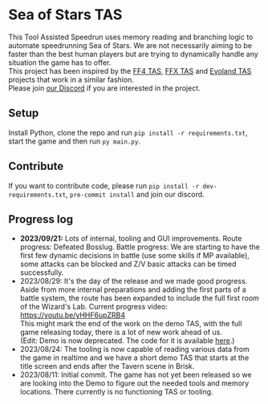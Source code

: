 # Sea of Stars TAS

This Tool Assisted Speedrun uses memory reading and branching logic to automate speedrunning Sea of Stars.
We are not necessarily aiming to be faster than the best human players but are trying to dynamically handle any situation the game has to offer.  
This project has been inspired by the [FF4 TAS](https://github.com/aexoden/edge), [FFX TAS](https://github.com/coderwilson/FFX_TAS_Python) and [Evoland TAS](https://github.com/orkaboy/Evoland_TAS) projects that work in a similar fashion.  
Please join [our Discord](https://discord.gg/ebmfGDP) if you are interested in the project.

## Setup

Install Python, clone the repo and run `pip install -r requirements.txt`, start the game and then run `py main.py`.

## Contribute

If you want to contribute code, please run `pip install -r dev-requirements.txt`, `pre-commit install` and join our discord.

## Progress log

- **2023/09/21:** Lots of internal, tooling and GUI improvements. Route progress: Defeated Bosslug. Battle progress: We are starting to have the first few dynamic decisions in battle (use some skills if MP available), some attacks can be blocked and Z/V basic attacks can be timed successfully.
- 2023/08/29: It's the day of the release and we made good progress. Aside from more internal preparations and adding the first parts of a battle system, the route has been expanded to include the full first room of the Wizard's Lab. Current progress video: <https://youtu.be/yHHF6upZRB4>  
This might mark the end of the work on the demo TAS, with the full game releasing today, there is a lot of new work ahead of us.  
  (Edit: Demo is now deprecated. The code for it is available [here](https://github.com/shenef/SoS-TAS/releases/tag/demo_build).)
- 2023/08/24: The tooling is now capable of reading various data from the game in realtime and we have a short demo TAS that starts at the title screen and ends after the Tavern scene in Brisk.
- 2023/08/11: Initial commit. The game has not yet been released so we are looking into the Demo to figure out the needed tools and memory locations. There currently is no functioning TAS or tooling.

